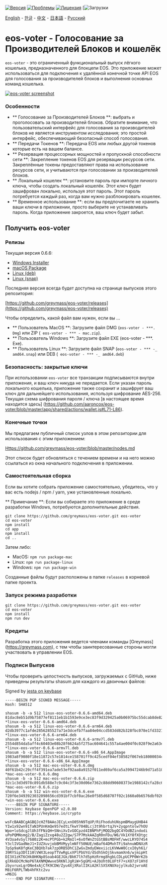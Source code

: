 [![Версия](https://img.shields.io/github/release/greymass/eos-voter/all.svg)](https://github.com/greymass/eos-voter/releases)
[![Проблемы](https://img.shields.io/github/issues/greymass/eos-voter.svg)](https://github.com/greymass/eos-voter/issues)
[![Лицензия](https://img.shields.io/badge/license-MIT-blue.svg)](https://raw.githubusercontent.com/greymass/eos-voter/master/LICENSE)
[![Загрузки](https://img.shields.io/github/downloads/greymass/eos-voter/total.svg)

[English](https://github.com/greymass/eos-voter/blob/master/README.md) - [한글](https://github.com/greymass/eos-voter/blob/master/README.kr.md) - [中文](https://github.com/greymass/eos-voter/blob/master/README.zh.md) - [日本語](https://github.com/greymass/eos-voter/blob/master/README.ja.md) - [Русский](https://github.com/greymass/eos-voter/blob/master/README.ru.md)

# eos-voter - Голосование за Производителей Блоков и кошелёк

`eos-voter` - это ограниченный функциональный выпуск лёгкого кошелька, предназначенного для блокцепи EOS. Это приложение может использоваться для подключения к удалённой конечной точке API EOS для голосования за производителей блоков и выполнения основных команд кошелька.


[![eos-voter screenshot](https://raw.githubusercontent.com/greymass/eos-voter/master/eos-voter.png)](https://raw.githubusercontent.com/greymass/eos-voter/master/eos-voter.png)

### Особенности

- ** Голосование за Производителей Блоков **: выбрать и проголосовать за производителей блоков. Обратите внимание, что пользовательский интерфейс для голосования за производителей блоков не является инструментом исследования; это простой интерфейс, обеспечивающий безопасный способ голосования.
- ** Передачи Токенов **: Передача EOS или любых другой токенов которые есть на вашем балансе.
- ** Резервация процессорных мощностей и пропускной способности сети **: Закрепление токенов EOS для резервации ресурсов сети. Закреплённые токены предоставляют права на использование ресурсов сети, и учитываются при голосовании за производителей блоков.
- ** Локальный кошелек **: установите пароль при импорте личного ключа, чтобы создать локальный кошелёк. Этот ключ будет зашифрован локально, используя этот пароль. Этот пароль потребуется каждый раз, когда вам нужно разблокировать кошелек.
- ** Временное использование **: если вы предпочитаете не хранить ваши ключи в приложении, просто выберите не устанавливать пароль. Когда приложение закроется, ваш ключ будет забыт.

## Получить eos-voter

### Релизы

Текущая версия 0.6.6:

- [Windows Installer](https://github.com/greymass/eos-voter/releases/download/v0.6.6/win-eos-voter-0.6.6.exe)
- [macOS Package](https://github.com/greymass/eos-voter/releases/download/v0.6.6/mac-eos-voter-0.6.6.dmg)
- [Linux (deb)](https://github.com/greymass/eos-voter/releases/download/v0.6.6/linux-eos-voter-0.6.6-amd64.deb)
- [Linux (snap)](https://github.com/greymass/eos-voter/releases/download/v0.6.6/linux-eos-voter-0.6.6-amd64.snap)

Последняя версия всегда будет доступна на странице выпусков этого репозитория:

[https://github.com/greymass/eos-voter/releases](https://github.com/greymass/eos-voter/releases)

Чтобы определить, какой файл вам нужен, если вы ...

- ** Пользователь MacOS **: Загрузите файл DMG (`eos-voter - ***. Dmg`) или ZIP (` eos-voter - *** - mac.zip`).
- ** Пользователь Windows **: Загрузите файл EXE (eos-voter - ***. Exe).
- ** Пользователь Linux **: Загрузите файл SNAP (`eos-voter - *** -_ amd64.snap`) или DEB (` eos-voter - *** -_ amd64.deb`)

### Безопасность: закрытые ключи

При использовании `eos-voter` все транзакции подписываются внутри приложения, и ваш ключ никуда не передается. Если указан пароль локального кошелька, приложение также сохранит и зашифрует ваш ключ для дальнейшего использования, используя шифрование AES-256. Текущая схема шифрования пароля / ключа [в настоящее время находится здесь] (https://github.com/aaroncox/eos-voter/blob/master/app/shared/actions/wallet.js#L71-L86).

### Конечные точки

Мы предлагаем публичный список узлов в этом репозитории для использования с этим приложением:

[Https://github.com/greymass/eos-voter/blob/master/nodes.md](https://github.com/greymass/eos-voter/blob/master/nodes.md)

Этот список будет обновляться с течением времени и на него можно ссылаться из окна начального подключения в приложении.

### Самостоятельная сборка

Если вы хотите собрать приложение самостоятельно, убедитесь, что у вас есть nodejs / npm / yarn, уже установленные локально.

** Примечание **: Если вы собираете это приложение в среде разработки Windows, потребуются дополнительные действия.

```
git clone https://github.com/greymass/eos-voter.git eos-voter
cd eos-voter
npm install
cd app
npm install
cd ..
```

Затем либо:

- MacOS: `npm run package-mac`
- Linux: `npm run package-linux`
- Windows: `npm run package-win`

Созданные файлы будут расположены в папке `releases` в корневой папке проекта.

### Запуск режима разработки

```
git clone https://github.com/greymass/eos-voter.git eos-voter
cd eos-voter
npm install
npm run dev
```

### Кредиты

Разработка этого приложения ведется членами команды [Greymass] (https://greymass.com), с тем чтобы заинтересованные стороны могли участвовать в управлении EOS.

### Подписи Выпусков

Чтобы проверить целостность выпусков, загружаемых с GitHub, ниже приведены результаты shasum для каждого из двоичных файлов:

Signed by [jesta on keybase](https://keybase.io/jesta)

```
-----BEGIN PGP SIGNED MESSAGE-----
Hash: SHA512

shasum -b -a 512 linux-eos-voter-0.6.6-amd64.deb
81dac8eb51d9b75877ef8111eb1b1593e9ce3ec83f9d329425a0b06975bc55dcab8de82db37aa45a70d32372dd87e20c560a815783dd58a195c497be0aa0f089 *linux-eos-voter-0.6.6-amd64.deb
shasum -b -a 512 linux-eos-voter-0.6.6-arm64.deb
d2db3977c1afde2856285527a71e3dcefb7faa84e04ccd583dd82b328fbc078e1fd3321b1f9c8ad18196c558bc46565193f3826b600491954b09e91d2c785421 *linux-eos-voter-0.6.6-arm64.deb
shasum -b -a 512 linux-eos-voter-0.6.6-armv7l.deb
2554d854da5aff4c60403e08b28f6624a5f275ac604641c557a4ae004f0c028f9e2a63ebf431dd04aecaec99588a83f2cab828b6017ea47a89bfa14febef4a08 *linux-eos-voter-0.6.6-armv7l.deb
shasum -b -a 512 linux-eos-voter-0.6.6-x86_64.AppImage
1983a8f9080f18e11872c57e1814ce158701ff9c425cedf04ef38582f067eb18000034c04d1a46a16cee11cba9eb5fa2704f996ea1bbe4ad1c47b4046fa8b76e *linux-eos-voter-0.6.6-x86_64.AppImage
shasum -b -a 512 mac-eos-voter-0.6.6.dmg
40f61b42c29cff4f391ea7ade53ef92aa8a9152f011ed69af6ca5a39947246b9d71a510df78ed1775f59e07b9b8f5afd4374d74017523eabe4d4041eb86d887f *mac-eos-voter-0.6.6.dmg
shasum -b -a 512 mac-eos-voter-0.6.6.zip
32c1c3d3d978c891db588e7c9c04c3f3e30d06e7362c88dd90608373e1988142cfa28c6f361b2c27f0fb53a705ae2f8871d57a03da15da651895ec1c44da2a66 *mac-eos-voter-0.6.6.zip
shasum -b -a 512 win-eos-voter-0.6.6.exe
720f6e3493923032098656cd391bf7cbf0ac26e0f585d68707f02c1660a0b6576dbf02646f2fafa8b7173a81a9f3d6480bbfdcde3e14184aab22b791aeab079e *win-eos-voter-0.6.6.exe
-----BEGIN PGP SIGNATURE-----
Version: Keybase OpenPGP v2.0.80
Comment: https://keybase.io/crypto

wsFcBAABCgAGBQJcHZfBAAoJECyLxnO05hN9TqUP/RiFhoduhUNspmBMaygUHB44
YIw1x92wn91TaN3PUnKmQe957edtLfkwY704BLcj3t9hbrtqJV+2yqpntolw7hOU
Wpo+loSdcgJlUh3fFNiQH+SNniXvIvGOCpzd4IBNPhPjMQQ2bgQC4YOdBZindodi
uPoPQMNsmg2/B/ZagiZzxg48u2Z2gw/S7P7MskAAZqR0nFDu/W6/Vk1XY8fXOtgc
4V3oa4vSyl7680z2K+mcPtPGb+k2RmIl+6vOfWnZtGStBBsMOFHf/wwcLRYO74S4
Y3clIVGadNeJ1+IUZXuvjobBMVMyylmNff50NUE/mBaf64DMxhTFi9ahnuWDNXzR
7pSp9aK8fgKeC3BQXb7ak7zpORB5DhC1ZwGvZmdyEWexiicLKVWwW8CcxI0yh61/
39RYSip3DtI10lVWX3LeopTTVwRgLxXPlPbUYd/dSdhSkOjSkvmamXn6/wjmipHt
DI3X1zKT6CHk8HKNp8Soab4GEJGk/BkK7lh7d5pHzRrmg8hgbLCDLpUCPP0WrK2b
glRk6DCMcNoP6TAXNMQWwve5RKNlJgRiW+5gGMi+AJbUht0LUFtF7+sXO7zF1HYd
zbyvruxLgrONe4xAjCfK9CDW/Zyu4XjXRalIIKiA2KlSX5XNUXojylkub2jwroAE
M8iF6RPLTWb4hFKtc2vu
=M6IG
-----END PGP SIGNATURE-----
```
